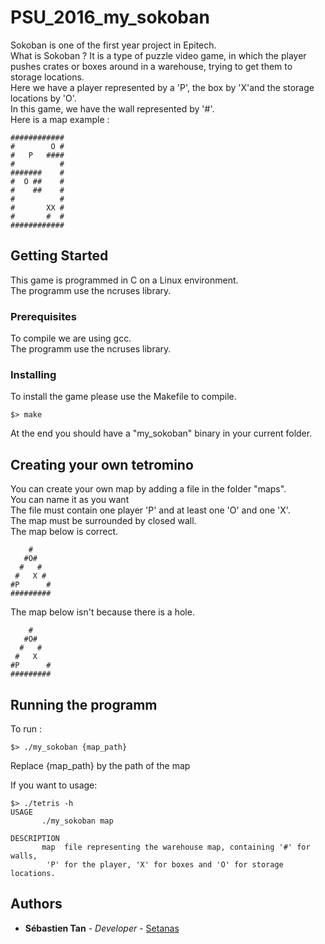 # PSU_2016_my_sokoban

Sokoban is one of the first year project in Epitech. <br/>
What is Sokoban ? It is a type of puzzle video game, in which the player pushes crates or boxes around in a warehouse, trying to get them to storage locations. <br/>
Here we have a player represented by a 'P', the box by 'X'and the storage locations by 'O'. <br/>
In this game, we have the wall represented by '#'. <br/>
Here is a map example : 

```
############
#        O #
#   P   ####
#          #
#######    #
#  O ##    #
#    ##    #
#          #
#       XX #
#       #  #
############
```

## Getting Started

This game is programmed in C on a Linux environment. <br/>
The programm use the ncruses library.

### Prerequisites

To compile we are using gcc.<br/>
The programm use the ncruses library.

### Installing

To install the game please use the Makefile to compile.
 
```
$> make
```

At the end you should have a "my_sokoban" binary in your current folder.

## Creating your own tetromino

You can create your own map by adding a file in the folder "maps".<br/>
You can name it as you want<br/>
The file must contain one player 'P' and at least one 'O' and one 'X'. <br/>
The map must be surrounded by closed wall. <br/>
The map below is correct.
```
    #
   #O#
  #   #
 #   X #
#P      #
#########
```

The map below isn't because there is a hole.

```
    #
   #O#
  #   #
 #   X 
#P      #
#########
```

## Running the programm

To run :<br/>

```
$> ./my_sokoban {map_path}
```

Replace {map_path} by the path of the map

If you want to usage:
```
$> ./tetris -h
USAGE
	   ./my_sokoban map

DESCRIPTION
	   map	file representing the warehouse map, containing '#' for walls,
		'P' for the player, 'X' for boxes and 'O' for storage locations.
```

## Authors

* **Sébastien Tan** - *Developer* - [Setanas](https://github.com/Setanas)